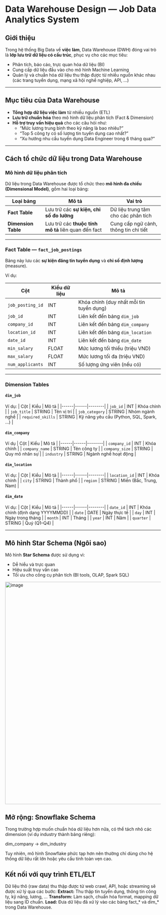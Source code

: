 #  Data Warehouse Design — Job Data Analytics System

## Giới thiệu

Trong hệ thống Big Data về **việc làm**, Data Warehouse (DWH) đóng vai trò là **lớp lưu trữ dữ liệu có cấu trúc**, phục vụ cho các mục tiêu:
- Phân tích, báo cáo, trực quan hóa dữ liệu (BI)
- Cung cấp dữ liệu đầu vào cho mô hình Machine Learning
- Quản lý và chuẩn hóa dữ liệu thu thập được từ nhiều nguồn khác nhau (các trang tuyển dụng, mạng xã hội nghề nghiệp, API, ...)

---

## Mục tiêu của Data Warehouse

- **Tổng hợp dữ liệu việc làm** từ nhiều nguồn (ETL)
- **Lưu trữ chuẩn hóa** theo mô hình dữ liệu phân tích (Fact & Dimension)
- **Hỗ trợ truy vấn hiệu quả** cho các câu hỏi như:
  - “Mức lương trung bình theo kỹ năng là bao nhiêu?”
  - “Top 5 công ty có số lượng tin tuyển dụng cao nhất?”
  - “Xu hướng nhu cầu tuyển dụng Data Engineer trong 6 tháng qua?”

---

## Cách tổ chức dữ liệu trong Data Warehouse

###  Mô hình dữ liệu phân tích

Dữ liệu trong Data Warehouse được tổ chức theo **mô hình đa chiều (Dimensional Model)**, gồm hai loại bảng:

| Loại bảng | Mô tả | Vai trò |
|------------|--------|---------|
| **Fact Table** | Lưu trữ các **sự kiện, chỉ số đo lường** | Dữ liệu trung tâm cho các phân tích |
| **Dimension Table** | Lưu trữ các **thuộc tính mô tả** liên quan đến fact | Cung cấp ngữ cảnh, thông tin chi tiết |

---

###  Fact Table — `fact_job_postings`

Bảng này lưu các **sự kiện đăng tin tuyển dụng** và **chỉ số định lượng** (measure).

Ví dụ:

| Cột | Kiểu dữ liệu | Mô tả |
|------|---------------|--------|
| `job_posting_id` | INT | Khóa chính (duy nhất mỗi tin tuyển dụng) |
| `job_id` | INT | Liên kết đến bảng `dim_job` |
| `company_id` | INT | Liên kết đến bảng `dim_company` |
| `location_id` | INT | Liên kết đến bảng `dim_location` |
| `date_id` | INT | Liên kết đến bảng `dim_date` |
| `min_salary` | FLOAT | Mức lương tối thiểu (triệu VND) |
| `max_salary` | FLOAT | Mức lương tối đa (triệu VND) |
| `num_applicants` | INT | Số lượng ứng viên (nếu có) |

---

### Dimension Tables

#### `dim_job`
Ví dụ:
| Cột | Kiểu | Mô tả |
|------|------|--------|
| `job_id` | INT | Khóa chính |
| `job_title` | STRING | Tên vị trí |
| `job_category` | STRING | Nhóm ngành nghề |
| `required_skills` | STRING | Kỹ năng yêu cầu (Python, SQL, Spark, …) |

#### `dim_company`
Ví dụ
| Cột | Kiểu | Mô tả |
|------|------|--------|
| `company_id` | INT | Khóa chính |
| `company_name` | STRING | Tên công ty |
| `company_size` | STRING | Quy mô nhân sự |
| `industry` | STRING | Ngành nghề hoạt động |

#### `dim_location`
Ví dụ:
| Cột | Kiểu | Mô tả |
|------|------|--------|
| `location_id` | INT | Khóa chính |
| `city` | STRING | Thành phố |
| `region` | STRING | Miền (Bắc, Trung, Nam) |

#### `dim_date`
Ví dụ:
| Cột | Kiểu | Mô tả |
|------|------|--------|
| `date_id` | INT | Khóa chính (định dạng YYYYMMDD) |
| `date` | DATE | Ngày thực tế |
| `day` | INT | Ngày trong tháng |
| `month` | INT | Tháng |
| `year` | INT | Năm |
| `quarter` | STRING | Quý (Q1–Q4) |

---

## Mô hình Star Schema (Ngôi sao)

Mô hình **Star Schema** được sử dụng vì:
- Dễ hiểu và trực quan
- Hiệu suất truy vấn cao
- Tối ưu cho công cụ phân tích (BI tools, OLAP, Spark SQL)

<img width="1280" height="720" alt="image" src="https://github.com/user-attachments/assets/52804e96-349e-49c6-aba9-2d7344981f25" />

## Mở rộng: Snowflake Schema

Trong trường hợp muốn chuẩn hóa dữ liệu hơn nữa, có thể tách nhỏ các dimension (ví dụ industry thành bảng riêng):

dim_company → dim_industry

Tuy nhiên, mô hình Snowflake phức tạp hơn nên thường chỉ dùng cho hệ thống dữ liệu rất lớn hoặc yêu cầu tính toàn vẹn cao.

## Kết nối với quy trình ETL/ELT
Dữ liệu thô (raw data) thu thập được từ web crawl, API, hoặc streaming sẽ được xử lý qua các bước:
**Extract:** Thu thập tin tuyển dụng, thông tin công ty, kỹ năng, lương, ...
**Transform:** Làm sạch, chuẩn hóa format, mapping dữ liệu sang ID chuẩn.
**Load:** Đưa dữ liệu đã xử lý vào các bảng fact_* và dim_* trong Data Warehouse.
